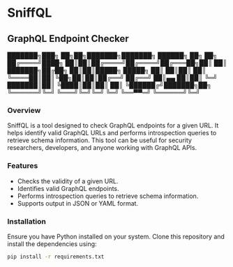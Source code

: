 # SniffQL

## GraphQL Endpoint Checker
███████╗███╗   ██╗██╗███████╗███████╗ ██████╗ ██╗     ██╗
██╔════╝████╗  ██║██║██╔════╝██╔════╝██╔═══██╗██║     ██║
███████╗██╔██╗ ██║██║█████╗  █████╗  ██║   ██║██║     ██║
╚════██║██║╚██╗██║██║██╔══╝  ██╔══╝  ██║▄▄ ██║██║     ╚═╝
███████║██║ ╚████║██║██║     ██║     ╚██████╔╝███████╗██╗
╚══════╝╚═╝  ╚═══╝╚═╝╚═╝     ╚═╝      ╚══▀▀═╝ ╚══════╝╚═╝
                                                         



### Overview

SniffQL is a tool designed to check GraphQL endpoints for a given URL. It helps identify valid GraphQL URLs and performs introspection queries to retrieve schema information. This tool can be useful for security researchers, developers, and anyone working with GraphQL APIs.

### Features

- Checks the validity of a given URL.
- Identifies valid GraphQL endpoints.
- Performs introspection queries to retrieve schema information.
- Supports output in JSON or YAML format.

### Installation

Ensure you have Python installed on your system. Clone this repository and install the dependencies using:

```bash
pip install -r requirements.txt
